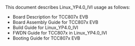 This document describes Linux_YP4.0_IVI usage as follows:
- 	Board Description for TCC807x EVB
- 	Board Assembly Guide for TCC807x EVB
- 	Build Guide for Linux_YP4.0_IVI
- 	FWDN Guide for TCC807x in Linux_YP4.0_IVI
- 	Booting Guide for TCC807x EVB

